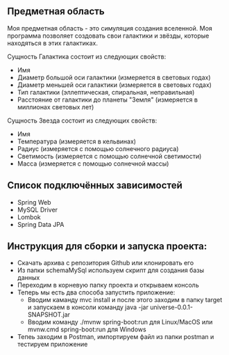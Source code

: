 Предметная область
-
Моя предметная область - это симуляция создания вселенной. Моя программа позволяет 
создовать свои галактики и звёзды, которые находяться в этих галактиках.

Сущность Галактика состоит из следующих свойств:
* Имя
* Диаметр большой оси галактики (измеряется в световых годах)
* Диаметр меньшей оси галактики (измеряется в световых годах)
* Тип галактики (эллептическая, спиральная, неправильная)
* Расстояние от галактики до планеты "Земля" (измеряется в миллионах световых лет)

Сущность Звезда состоит из следующих свойств:
* Имя
* Температура (измеряется в кельвинах)
* Радиус (измеряется с помощью солнечного радиуса)
* Светимость (измеряется с помощью солнечной светимости)
* Масса (измеряется с помощью солнечной массы)


Список подключённых зависимостей
- 
- Spring Web
- MySQL Driver
- Lombok
- Spring Data JPA

Инструкция для сборки и запуска проекта:
-
- Cкачать архива с репозитория Github или клонировать его
- Из папки schemaMySql используем скрипт для создания базы данных
- Переходим в корневую папку проекта и открываем консоль
- Теперь мы есть два способа запустить приложение:
  - Вводим каманду mvc install и после этого заходим в папку target и запускаем в консоли команду java -jar universe-0.0.1-SNAPSHOT.jar
  - Вводим команду ./mvnw spring-boot:run для Linux/MacOS или mvnw.cmd spring-boot:run для Windows
- Тепеь заходим в Postman, импортируем файл из папки postman и тестируем приложение



